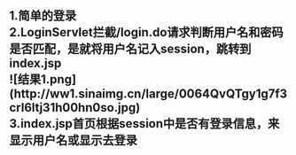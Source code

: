 <h2>
1.简单的登录
  <br>
2.LoginServlet拦截/login.do请求判断用户名和密码是否匹配，是就将用户名记入session，跳转到index.jsp
  <br>
 ![结果1.png](http://ww1.sinaimg.cn/large/0064QvQTgy1g7f3crl6ltj31h00hn0so.jpg)
  <br>
3.index.jsp首页根据session中是否有登录信息，来显示用户名或显示去登录</h2>

